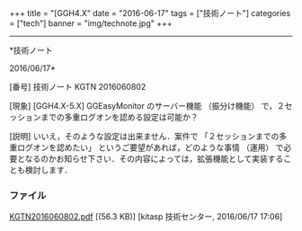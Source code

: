 ﻿+++
title = "[GGH4.X"
date = "2016-06-17"
tags = ["技術ノート"]
categories = ["tech"]
banner = "img/technote.jpg"
+++

-----------------------------------------------------------------------------------------------------------------------------

*技術ノート

2016/06/17*


[番号]
技術ノート KGTN 2016060802

[現象]
[GGH4.X-5.X] GGEasyMonitor のサーバー機能 （振分け機能）
で，２セッションまでの多重ログオンを認める設定は可能か？

[説明]
いいえ，そのような設定は出来ません．案件で
「２セッションまでの多重ログオンを認めたい」
というご要望があれば，どのような事情 （運用）
で必要となるのかお知らせ下さい．その内容によっては，拡張機能として実装することも検討します．


### ファイル

 
 


[KGTN2016060802.pdf](http://techreport.kitasp.net/attachments/download/2677/KGTN2016060802.pdf)
 [(56.3 KB)] [kitasp 技術センター, 2016/06/17
17:06]


 


 

